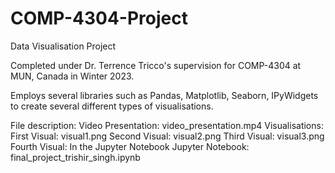 # COMP-4304-Project
Data Visualisation Project

Completed under Dr. Terrence Tricco's supervision for COMP-4304 at MUN, Canada in Winter 2023.

Employs several libraries such as Pandas, Matplotlib, Seaborn, IPyWidgets to create several different types of visualisations.

File description:
Video Presentation: video_presentation.mp4
Visualisations:
	First Visual: visual1.png
	Second Visual: visual2.png
	Third Visual: visual3.png
	Fourth Visual: In the Jupyter Notebook
Jupyter Notebook:
	final_project_trishir_singh.ipynb
